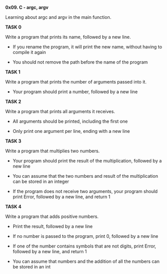 **0x09. C - argc, argv**



Learning about argc and argv in the main function.



**TASK 0**

Write a program that prints its name, followed by a new line.

* If you rename the program, it will print the new name, without having to compile it again

* You should not remove the path before the name of the program



**TASK 1**

Write a program that prints the number of arguments passed into it.

* Your program should print a number, followed by a new line



**TASK 2**

Write a program that prints all arguments it receives.

* All arguments should be printed, including the first one

* Only print one argument per line, ending with a new line



**TASK 3**

Write a program that multiplies two numbers.

* Your program should print the result of the multiplication, followed by a new line

* You can assume that the two numbers and result of the multiplication can be stored in an integer

* If the program does not receive two arguments, your program should print Error, followed by a new line, and return 1



**TASK 4**

Write a program that adds positive numbers.

* Print the result, followed by a new line

* If no number is passed to the program, print 0, followed by a new line

* If one of the number contains symbols that are not digits, print Error, followed by a new line, and return 1

* You can assume that numbers and the addition of all the numbers can be stored in an int


